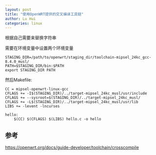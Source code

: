 ```yaml
---
layout: post
title: "使用OpenWRT提供的交叉编译工具链"
author: Lu Hui
categories: linux
---
```


根据自己需要来替换字符串

需要在环境变量中设置两个环境变量

```
STAGING_DIR=/path/to/openwrt/staging_dir/toolchain-mipsel_24kc_gcc-8.4.0_musl/
PATH=$STAGING_DIR/bin:$PATH
export STAGING_DIR PATH
```


然后Makefile:


```
CC = mipsel-openwrt-linux-gcc                                                              
CFLAGS += -I$(STAGING_DIR)/../target-mipsel_24kc_musl/usr/include                          
CFLAGS += --sysroot=$(STAGING_DIR)/../target-mipsel_24kc_musl/
CFLAGS += -L$(STAGING_DIR)/../target-mipsel_24kc_musl/usr/lib
LIBS += -levent -lncurses

hello:
	$(CC) $(CFLAGS) $(LIBS) hello.c -o hello
```


## 参考

https://openwrt.org/docs/guide-developer/toolchain/crosscompile
